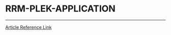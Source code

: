 # RRM-PLEK-APPLICATION
---
[Article Reference Link](https://link.springer.com/chapter/10.1007/978-3-031-83435-6_1)
 
